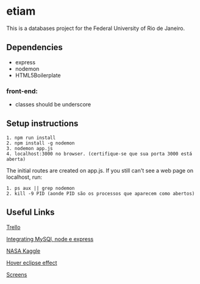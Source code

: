 # etiam
This is a databases project for the Federal University of Rio de Janeiro.

## Dependencies

* express
* nodemon
* HTML5Boilerplate

### front-end:
* classes should be underscore
## Setup instructions
```
1. npm run install
2. npm install -g nodemon
3. nodemon app.js
4. localhost:3000 no browser. (certifique-se que sua porta 3000 está aberta)

```
The initial routes are created on app.js. If you still can't see a web page on localhost, run:
```
1. ps aux || grep nodemon
2. kill -9 PID (aonde PID são os processos que aparecem como abertos)
```

## Useful Links

[Trello](https://trello.com/b/DYtf8kYd/banco-de-dados-trabalho-final)

[Integrating MySQl, node e express](https://www.terlici.com/2015/08/13/mysql-node-express.html)

[NASA Kaggle](kaggle.com/nasa/datasets)

[Hover eclipse effect](https://codepen.io/caraujo/pen/LVPzxO)

[Screens](https://projects.invisionapp.com/freehand/document/jMK5g7CFF)
 
